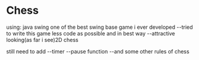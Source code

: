 # Chess
using: java swing
one of the best swing base game i ever developed
--tried to write this game less code as possible and in best way
--attractive looking(as far i see)2D chess

still need to add
--timer
--pause function
--and some other rules of chess
